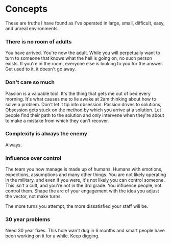 # Concepts

These are truths I have found as I've operated in large, small, difficult, easy, and unreal environments. 
### There is no room of adults

   You have arrived.  You're now the adult.  While you will perpetually want to turn to someone that knows what the hell is going on, no such person exists.  If you're in the room, everyone else is looking to you for the answer.  Get used to it, it doesn't go away.

### Don't care so much

   Passion is a valuable tool.  It's the thing that gets me out of bed every morning.  It's what causes me to lie awake at 2am thinking about how to solve a problem.  Don't let it tip into obsession.  Passion drives to solutions, Obsession gets stuck on the method by which you arrive at a solution.  Let people find their path to the solution and only intervene when they're about to make a mistake from which they can't recover.
   
### Complexity is always the enemy

   Always.

### Influence over control

   The team you now manage is made up of humans.  Humans with emotions, expections, assumptions and many other things.  You are not likely operating in the military, and even if you were, it's not likely you can control someone.  This isn't a cult, and you're not in the 3rd grade.  You influence people, not control them.  Shape the arc of your engagement with the idea you adjust the vector, not make turns.
   
   The more turns you attempt, the more dissatisfied your staff will be.

### 30 year problems

   Need 30 year fixes.  This hole wan't dug in 6 months and smart people have been working on it for a while.  Keep digging.
